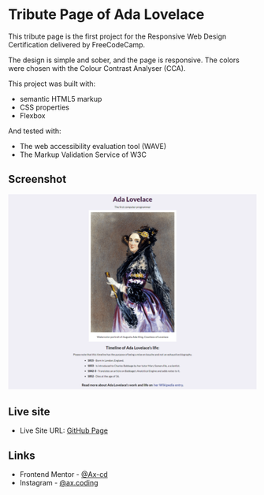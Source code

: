 # Tribute Page of Ada Lovelace
This tribute page is the first project for the Responsive Web Design Certification delivered by FreeCodeCamp.

The design is simple and sober, and the page is responsive. 
The colors were chosen with the Colour Contrast Analyser (CCA).

This project was built with:
- semantic HTML5 markup
- CSS properties
- Flexbox

And tested with:
- The web accessibility evaluation tool (WAVE)
- The Markup Validation Service of W3C

## Screenshot

![](images/desktop-design-screenshot.png)


## Live site

- Live Site URL: [GitHub Page](https://ax-cd.github.io/tribute-page-fcc-project/)


## Links

- Frontend Mentor - [@Ax-cd](https://www.frontendmentor.io/profile/Ax-cd)
- Instagram - [@ax.coding](https://www.instagram.com/ax.coding/)
